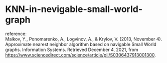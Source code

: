 # KNN-in-nevigable-small-world-graph
reference:  
Malkov, Y., Ponomarenko, A., Logvinov, A., & Krylov, V. (2013, November 4). Approximate nearest neighbor algorithm based on navigable Small World graphs. Information Systems. Retrieved December 4, 2021, from https://www.sciencedirect.com/science/article/pii/S0306437913001300. 

